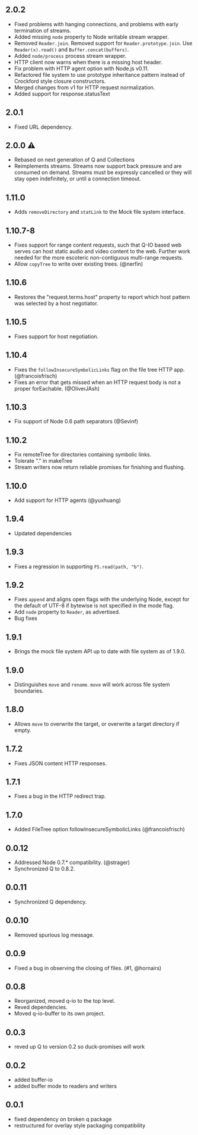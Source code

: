 <!-- vim:ts=4:sts=4:sw=4:et:tw=60 -->

## 2.0.2

 - Fixed problems with hanging connections, and problems with early termination
   of streams.
 - Added missing `node` property to Node writable stream wrapper.
 - Removed `Reader.join`. Removed support for `Reader.prototype.join`.
   Use `Reader(x).read()` and `Buffer.concat(buffers)`.
 - Added `node/process` process stream wrapper.
 - HTTP client now warns when there is a missing host header.
 - Fix problem with HTTP agent option with Node.js v0.11.
 - Refactored file system to use prototype inheritance pattern
   instead of Crockford style closure constructors.
 - Merged changes from v1 for HTTP request normalization.
 - Added support for response.statusText

## 2.0.1

 - Fixed URL dependency.

## 2.0.0 :warning:

 - Rebased on next generation of Q and Collections
 - Reimplements streams. Streams now support back pressure and are consumed on
   demand. Streams must be expressly cancelled or they will stay open
   indefinitely, or until a connection timeout.

## 1.11.0

 - Adds `removeDirectory` and `statLink` to the Mock file system interface.

## 1.10.7-8

 - Fixes support for range content requests, such that Q-IO based web serves can
   host static audio and video content to the web. Further work needed for the
   more escoteric non-contiguous multi-range requests.
 - Allow `copyTree` to write over existing trees. (@nerfin)

## 1.10.6

 - Restores the "request.terms.host" property to report which host pattern was
   selected by a host negotiator.

## 1.10.5

 - Fixes support for host negotiation.

## 1.10.4

 - Fixes the `followInsecureSymbolicLinks` flag on the file tree HTTP
   app. (@francoisfrisch)
 - Fixes an error that gets missed when an HTTP request body is not
   a proper forEachable. (@OliverJAsh)

## 1.10.3

 - Fix support of Node 0.6 path separators (@Sevinf)

## 1.10.2

 - Fix remoteTree for directories containing symbolic links.
 - Tolerate "." in makeTree
 - Stream writers now return reliable promises for finishing and flushing.

## 1.10.0

 - Add support for HTTP agents (@yuxhuang)

## 1.9.4

 - Updated dependencies

## 1.9.3

 - Fixes a regression in supporting `FS.read(path, "b")`.

## 1.9.2

 - Fixes `append` and aligns open flags with the underlying Node, except for
   the default of UTF-8 if bytewise is not specified in the mode flag.
 - Add `node` property to `Reader`, as advertised.
 - Bug fixes

## 1.9.1

 - Brings the mock file system API up to date with file system as of 1.9.0.

## 1.9.0

 - Distinguishes `move` and `rename`.  `move` will work across file system
   boundaries.

## 1.8.0

 - Allows `move` to overwrite the target, or overwrite a target directory if
   empty.

## 1.7.2

 - Fixes JSON content HTTP responses.

## 1.7.1

 - Fixes a bug in the HTTP redirect trap.

## 1.7.0

 - Added FileTree option followInsecureSymbolicLinks (@francoisfrisch)

## 0.0.12

 - Addressed Node 0.7.* compatibility. (@strager)
 - Synchronized Q to 0.8.2.

## 0.0.11

 - Synchronized Q dependency.

## 0.0.10

 - Removed spurious log message.

## 0.0.9

 - Fixed a bug in observing the closing of files. (#1, @hornairs)

## 0.0.8

 - Reorganized, moved q-io to the top level.
 - Reved dependencies.
 - Moved q-io-buffer to its own project.

## 0.0.3

 - reved up Q to version 0.2 so duck-promises will work

## 0.0.2

 - added buffer-io
 - added buffer mode to readers and writers

## 0.0.1

 - fixed dependency on broken q package
 - restructured for overlay style packaging compatibility

